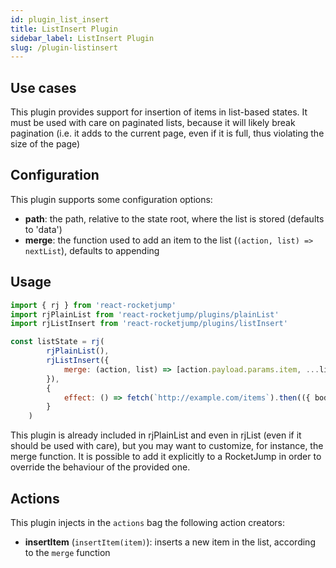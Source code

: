 ```yaml
---
id: plugin_list_insert
title: ListInsert Plugin
sidebar_label: ListInsert Plugin
slug: /plugin-listinsert
---
```

## Use cases

This plugin provides support for insertion of items in list-based states. It must be used with care on paginated lists, because it will likely break pagination (i.e. it adds to the current page, even if it is full, thus violating the size of the page)

## Configuration
This plugin supports some configuration options:
* __path__: the path, relative to the state root, where the list is stored (defaults to 'data')
* __merge__: the function used to add an item to the list (`(action, list) => nextList`), defaults to appending

## Usage
```js
import { rj } from 'react-rocketjump'
import rjPlainList from 'react-rocketjump/plugins/plainList'
import rjListInsert from 'react-rocketjump/plugins/listInsert'

const listState = rj(
        rjPlainList(),
        rjListInsert({
            merge: (action, list) => [action.payload.params.item, ...list]
        }),
        {
            effect: () => fetch(`http://example.com/items`).then(({ body }) => body)
        }
    )
```

This plugin is already included in rjPlainList and even in rjList (even if it should be used with care), but you may want to customize, for instance, the merge function. It is possible to add it explicitly to a RocketJump in order to override the behaviour of the provided one.

## Actions
This plugin injects in the `actions` bag the following action creators:

* __insertItem__ (`insertItem(item)`): inserts a new item in the list, according to the `merge` function
